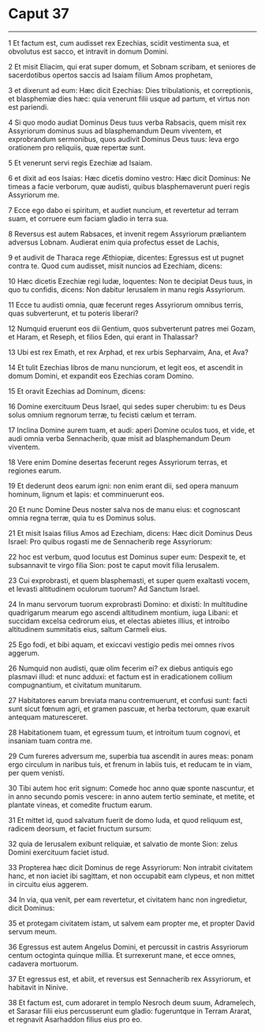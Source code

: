 # Caput 37

***

1 Et factum est, cum audisset rex Ezechias, scidit vestimenta sua, et obvolutus est sacco, et intravit in domum Domini.

2 Et misit Eliacim, qui erat super domum, et Sobnam scribam, et seniores de sacerdotibus opertos saccis ad Isaiam filium Amos prophetam,

3 et dixerunt ad eum: Hæc dicit Ezechias: Dies tribulationis, et correptionis, et blasphemiæ dies hæc: quia venerunt filii usque ad partum, et virtus non est pariendi.

4 Si quo modo audiat Dominus Deus tuus verba Rabsacis, quem misit rex Assyriorum dominus suus ad blasphemandum Deum viventem, et exprobrandum sermonibus, quos audivit Dominus Deus tuus: leva ergo orationem pro reliquiis, quæ repertæ sunt.

5 Et venerunt servi regis Ezechiæ ad Isaiam.

6 et dixit ad eos Isaias: Hæc dicetis domino vestro: Hæc dicit Dominus: Ne timeas a facie verborum, quæ audisti, quibus blasphemaverunt pueri regis Assyriorum me.

7 Ecce ego dabo ei spiritum, et audiet nuncium, et revertetur ad terram suam, et corruere eum faciam gladio in terra sua.

8 Reversus est autem Rabsaces, et invenit regem Assyriorum præliantem adversus Lobnam. Audierat enim quia profectus esset de Lachis,

9 et audivit de Tharaca rege Æthiopiæ, dicentes: Egressus est ut pugnet contra te. Quod cum audisset, misit nuncios ad Ezechiam, dicens:

10 Hæc dicetis Ezechiæ regi Iudæ, loquentes: Non te decipiat Deus tuus, in quo tu confidis, dicens: Non dabitur Ierusalem in manu regis Assyriorum.

11 Ecce tu audisti omnia, quæ fecerunt reges Assyriorum omnibus terris, quas subverterunt, et tu poteris liberari?

12 Numquid eruerunt eos dii Gentium, quos subverterunt patres mei Gozam, et Haram, et Reseph, et filios Eden, qui erant in Thalassar?

13 Ubi est rex Emath, et rex Arphad, et rex urbis Sepharvaim, Ana, et Ava?

14 Et tulit Ezechias libros de manu nunciorum, et legit eos, et ascendit in domum Domini, et expandit eos Ezechias coram Domino.

15 Et oravit Ezechias ad Dominum, dicens:

16 Domine exercituum Deus Israel, qui sedes super cherubim: tu es Deus solus omnium regnorum terræ, tu fecisti cælum et terram.

17 Inclina Domine aurem tuam, et audi: aperi Domine oculos tuos, et vide, et audi omnia verba Sennacherib, quæ misit ad blasphemandum Deum viventem.

18 Vere enim Domine desertas fecerunt reges Assyriorum terras, et regiones earum.

19 Et dederunt deos earum igni: non enim erant dii, sed opera manuum hominum, lignum et lapis: et comminuerunt eos.

20 Et nunc Domine Deus noster salva nos de manu eius: et cognoscant omnia regna terræ, quia tu es Dominus solus.

21 Et misit Isaias filius Amos ad Ezechiam, dicens: Hæc dicit Dominus Deus Israel: Pro quibus rogasti me de Sennacherib rege Assyriorum:

22 hoc est verbum, quod locutus est Dominus super eum: Despexit te, et subsannavit te virgo filia Sion: post te caput movit filia Ierusalem.

23 Cui exprobrasti, et quem blasphemasti, et super quem exaltasti vocem, et levasti altitudinem oculorum tuorum? Ad Sanctum Israel.

24 In manu servorum tuorum exprobrasti Domino: et dixisti: In multitudine quadrigarum mearum ego ascendi altitudinem montium, iuga Libani: et succidam excelsa cedrorum eius, et electas abietes illius, et introibo altitudinem summitatis eius, saltum Carmeli eius.

25 Ego fodi, et bibi aquam, et exiccavi vestigio pedis mei omnes rivos aggerum.

26 Numquid non audisti, quæ olim fecerim ei? ex diebus antiquis ego plasmavi illud: et nunc adduxi: et factum est in eradicationem collium compugnantium, et civitatum munitarum.

27 Habitatores earum breviata manu contremuerunt, et confusi sunt: facti sunt sicut fœnum agri, et gramen pascuæ, et herba tectorum, quæ exaruit antequam maturesceret.

28 Habitationem tuam, et egressum tuum, et introitum tuum cognovi, et insaniam tuam contra me.

29 Cum fureres adversum me, superbia tua ascendit in aures meas: ponam ergo circulum in naribus tuis, et frenum in labiis tuis, et reducam te in viam, per quem venisti.

30 Tibi autem hoc erit signum: Comede hoc anno quæ sponte nascuntur, et in anno secundo pomis vescere: in anno autem tertio seminate, et metite, et plantate vineas, et comedite fructum earum.

31 Et mittet id, quod salvatum fuerit de domo Iuda, et quod reliquum est, radicem deorsum, et faciet fructum sursum:

32 quia de Ierusalem exibunt reliquiæ, et salvatio de monte Sion: zelus Domini exercituum faciet istud.

33 Propterea hæc dicit Dominus de rege Assyriorum: Non intrabit civitatem hanc, et non iaciet ibi sagittam, et non occupabit eam clypeus, et non mittet in circuitu eius aggerem.

34 In via, qua venit, per eam revertetur, et civitatem hanc non ingredietur, dicit Dominus:

35 et protegam civitatem istam, ut salvem eam propter me, et propter David servum meum.

36 Egressus est autem Angelus Domini, et percussit in castris Assyriorum centum octoginta quinque millia. Et surrexerunt mane, et ecce omnes, cadavera mortuorum.

37 Et egressus est, et abiit, et reversus est Sennacherib rex Assyriorum, et habitavit in Ninive.

38 Et factum est, cum adoraret in templo Nesroch deum suum, Adramelech, et Sarasar filii eius percusserunt eum gladio: fugeruntque in Terram Ararat, et regnavit Asarhaddon filius eius pro eo.

